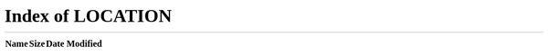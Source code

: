 ```yaml
---
sitemap: false
---
```


<html lang="en">
<head>
    <!--REDIRECTS TO HOME PAGE-->
    <meta http-equiv="Refresh" content="0; url=/home" />
    <meta name="viewport" content="width=device-width, initial-scale=1.0">
    <title>Ryan Boldi</title>
</head>
<body>
    
</body>
</html>